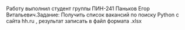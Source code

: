 Работу выполнил студент группы ПИН-241 Паньков Егор Витальевич.Задание: Получить список вакансий по поиску Python с сайта hh.ru , результат записать в файл формата .xlsx